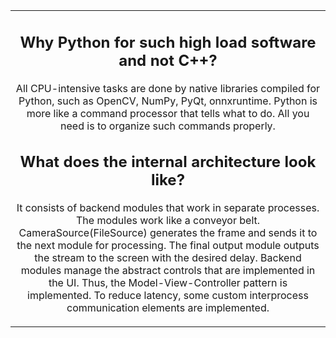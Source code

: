 <table align="center" border="0">
<tr><td colspan=2 align="center">

## Why Python for such high load software and not C++?

All CPU-intensive tasks are done by native libraries compiled for Python, such as OpenCV, NumPy, PyQt, onnxruntime. Python is more like a command processor that tells what to do. All you need is to organize such commands properly.

## What does the internal architecture look like?

It consists of backend modules that work in separate processes. The modules work like a conveyor belt. CameraSource(FileSource) generates the frame and sends it to the next module for processing. The final output module outputs the stream to the screen with the desired delay. Backend modules manage the abstract controls that are implemented in the UI. Thus, the Model-View-Controller pattern is implemented. To reduce latency, some custom interprocess communication elements are implemented.



</td></tr>
</table>



